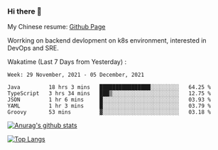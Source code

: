### Hi there 👋

My Chinese resume: [Github Page](https://spencercjh.github.io/resume/)

Worrking on backend devlopment on k8s environment, interested in DevOps and SRE.

Wakatime (Last 7 Days from Yesterday) :

<!--START_SECTION:waka-->
```text
Week: 29 November, 2021 - 05 December, 2021

Java         18 hrs 3 mins   ████████████████░░░░░░░░░   64.25 % 
TypeScript   3 hrs 34 mins   ███▒░░░░░░░░░░░░░░░░░░░░░   12.75 % 
JSON         1 hr 6 mins     █░░░░░░░░░░░░░░░░░░░░░░░░   03.93 % 
YAML         1 hr 3 mins     █░░░░░░░░░░░░░░░░░░░░░░░░   03.79 % 
Groovy       53 mins         ▓░░░░░░░░░░░░░░░░░░░░░░░░   03.18 % 
```
<!--END_SECTION:waka-->

[![Anurag's github stats](https://github-readme-stats.vercel.app/api?username=spencercjh&theme=tokyonight&show_icons=true)](https://github.com/anuraghazra/github-readme-stats)

[![Top Langs](https://github-readme-stats.vercel.app/api/top-langs/?username=spencercjh&layout=compact&theme=tokyonight)](https://github.com/anuraghazra/github-readme-stats)
